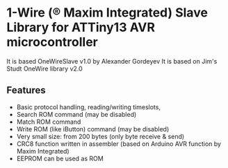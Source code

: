# 1-Wire (® Maxim Integrated) Slave Library for ATTiny13 AVR microcontroller

It is based OneWireSlave v1.0 by Alexander Gordeyev
It is based on Jim's Studt OneWire library v2.0

## Features
- Basic protocol handling, reading/writing timeslots, 
- Search ROM command (may be disabled)
- Match ROM command  
- Write ROM (like iButton) command (may be disabled)
- Very small size: from 200 bytes (only byte receive & send)
- CRC8 function written in assembler (based on Arduino AVR function by Maxim Integrated)
- EEPROM can be used as ROM